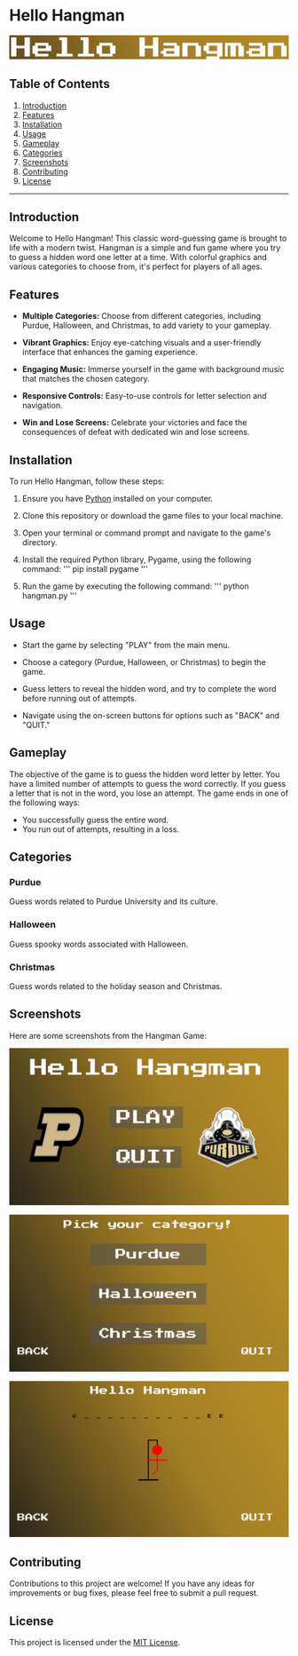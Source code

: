 # Hello Hangman

![Hellow Hangman](assets/Hangman_Game_Screenshot.png)

## Table of Contents

1. [Introduction](#introduction)
2. [Features](#features)
3. [Installation](#installation)
4. [Usage](#usage)
5. [Gameplay](#gameplay)
6. [Categories](#categories)
7. [Screenshots](#screenshots)
8. [Contributing](#contributing)
9. [License](#license)

---

## Introduction

Welcome to Hello Hangman! This classic word-guessing game is brought to life with a modern twist. Hangman is a simple and fun game where you try to guess a hidden word one letter at a time. With colorful graphics and various categories to choose from, it's perfect for players of all ages.

## Features

- **Multiple Categories:** Choose from different categories, including Purdue, Halloween, and Christmas, to add variety to your gameplay.

- **Vibrant Graphics:** Enjoy eye-catching visuals and a user-friendly interface that enhances the gaming experience.

- **Engaging Music:** Immerse yourself in the game with background music that matches the chosen category.

- **Responsive Controls:** Easy-to-use controls for letter selection and navigation.

- **Win and Lose Screens:** Celebrate your victories and face the consequences of defeat with dedicated win and lose screens.

## Installation

To run Hello Hangman, follow these steps:

1. Ensure you have [Python](https://www.python.org/downloads/) installed on your computer.

2. Clone this repository or download the game files to your local machine.

3. Open your terminal or command prompt and navigate to the game's directory.

4. Install the required Python library, Pygame, using the following command:
'''
pip install pygame
'''

5. Run the game by executing the following command:
'''
python hangman.py
'''

## Usage

- Start the game by selecting "PLAY" from the main menu.

- Choose a category (Purdue, Halloween, or Christmas) to begin the game.

- Guess letters to reveal the hidden word, and try to complete the word before running out of attempts.

- Navigate using the on-screen buttons for options such as "BACK" and "QUIT."

## Gameplay

The objective of the game is to guess the hidden word letter by letter. You have a limited number of attempts to guess the word correctly. If you guess a letter that is not in the word, you lose an attempt. The game ends in one of the following ways:

- You successfully guess the entire word.
- You run out of attempts, resulting in a loss.

## Categories

### Purdue
Guess words related to Purdue University and its culture.

### Halloween
Guess spooky words associated with Halloween.

### Christmas
Guess words related to the holiday season and Christmas.

## Screenshots

Here are some screenshots from the Hangman Game:

![Main Menu](assets/Main_Menu_Screenshot.png)

![Options Menu](assets/Options_Menu_Screenshot.png)

![Gameplay](assets/Gameplay_Screenshot.png)

## Contributing

Contributions to this project are welcome! If you have any ideas for improvements or bug fixes, please feel free to submit a pull request.

## License

This project is licensed under the [MIT License](LICENSE).
